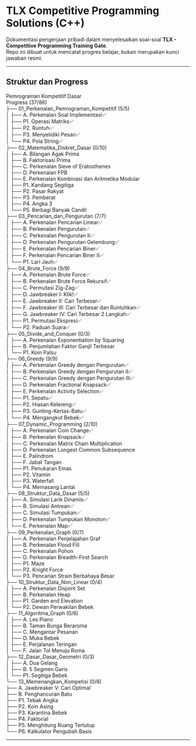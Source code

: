# TLX Competitive Programming Solutions (C++)

Dokumentasi pengerjaan pribadi dalam menyelesaikan soal-soal **TLX - Competitive Programming Training Gate**.  
Repo ini dibuat untuk mencatat progres belajar, bukan merupakan kunci jawaban resmi.

---

## Struktur dan Progress
Pemrograman Kompetitif Dasar  
Progress (37/86)  
├── 01_Perkenalan_Pemrograman_Kompetitif (5/5)  
│   ├── A. Perkenalan Soal Implementasi✅  
│   ├── P1. Operasi Matriks✅  
│   ├── P2. Runtuh✅  
│   ├── P3. Menyelidiki Pesan✅  
│   └── P4. Pola String✅  
├── 02_Matematika_Diskret_Dasar (0/10)  
│   ├── A. Bilangan Agak Prima  
│   ├── B. Faktorisasi Prima  
│   ├── C. Perkenalan Sieve of Eratosthenes  
│   ├── D. Perkenalan FPB  
│   ├── E. Perkenalan Kombinasi dan Aritmetika Modular  
│   ├── P1. Kandang Segitiga  
│   ├── P2. Pasar Rakyat  
│   ├── P3. Pemberat  
│   ├── P4. Angka 3  
│   └── P5. Berbagi Banyak Candil  
├── 03_Pencarian_dan_Pengurutan (7/7)  
│   ├── A. Perkenalan Pencarian Linear✅  
│   ├── B. Perkenalan Pengurutan✅  
│   ├── C. Perkenalan Pengurutan II✅  
│   ├── D. Perkenalan Pengurutan Gelembung✅  
│   ├── E. Perkenalan Pencarian Biner✅  
│   ├── F. Perkenalan Pencarian Biner II✅  
│   └── P1. Lari Jauh✅  
├── 04_Brute_Force (9/9)  
│   ├── A. Perkenalan Brute Force✅  
│   ├── B. Perkenalan Brute Force Rekursif✅  
│   ├── C. Permutasi Zig-Zag✅  
│   ├── D. Jawbreaker I: Klik!✅  
│   ├── E. Jawbreaker II: Cari Terbesar✅  
│   ├── F. Jawbreaker III: Cari Terbesar dan Runtuhkan✅  
│   ├── G. Jawbreaker IV: Cari Terbesar 2 Langkah✅  
│   ├── P1. Permutasi Ekspresi✅  
│   └── P2. Paduan Suara✅  
├── 05_Divide_and_Conquer (0/3)  
│   ├── A. Perkenalan Exponentiation by Squaring  
│   ├── B. Penjumlahan Faktor Ganjil Terbesar  
│   └── P1. Koin Palsu  
├── 06_Greedy (9/9)  
│   ├── A. Perkenalan Greedy dengan Pengurutan✅  
│   ├── B. Perkenalan Greedy dengan Pengurutan II✅  
│   ├── C. Perkenalan Greedy dengan Pengurutan III✅  
│   ├── D. Perkenalan Fractional Knapsack✅  
│   ├── E. Perkenalan Activity Selection✅  
│   ├── P1. Sepatu✅  
│   ├── P2. Hiasan Kelereng✅  
│   ├── P3. Gunting-Kertas-Batu✅  
│   └── P4. Mengangkut Bebek✅  
├── 07_Dynamic_Programming (2/10)  
│   ├── A. Perkenalan Coin Change✅  
│   ├── B. Perkenalan Knapsack✅  
│   ├── C. Perkenalan Matrix Chain Multiplication  
│   ├── D. Perkenalan Longest Common Subsequence  
│   ├── E. Palindrom  
│   ├── F. Jabat Tangan  
│   ├── P1. Penukaran Emas  
│   ├── P2. Vitamin  
│   ├── P3. Waterfall  
│   └── P4. Memasang Lantai  
├── 08_Struktur_Data_Dasar (5/5)  
│   ├── A. Simulasi Larik Dinamis✅  
│   ├── B. Simulasi Antrean✅  
│   ├── C. Simulasi Tumpukan✅  
│   ├── D. Perkenalan Tumpukan Monoton✅  
│   └── E. Perkenalan Map✅  
├── 09_Perkenalan_Graph (0/7)  
│   ├── A. Perkenalan Penjelajahan Graf  
│   ├── B. Perkenalan Flood Fill  
│   ├── C. Perkenalan Pohon  
│   ├── D. Perkenalan Breadth-First Search  
│   ├── P1. Maze  
│   ├── P2. Knight Force  
│   └── P3. Pencarian Strain Berbahaya Besar  
├── 10_Struktur_Data_Non_Linear (0/4)  
│   ├── A. Perkenalan Disjoint Set  
│   ├── B. Perkenalan Heap  
│   ├── P1. Garden and Elevation  
│   └── P2. Dewan Perwakilan Bebek  
├── 11_Algoritma_Graph (0/6)  
│   ├── A. Les Piano  
│   ├── B. Taman Bunga Beraroma  
│   ├── C. Mengantar Pesanan  
│   ├── D. Muka Bebek  
│   ├── E. Perjalanan Teringan  
│   └── F. Jalan Tol Menuju Roma  
├── 12_Dasar_Dasar_Geometri (0/3)  
│   ├── A. Dua Gelang  
│   ├── B. 5 Segmen Garis  
│   └── P1. Segitiga Bebek  
└── 13_Memenangkan_Kompetisi (0/8)  
    ├── A. Jawbreaker V: Cari Optimal  
    ├── B. Penghancuran Batu  
    ├── P1. Tebak Angka  
    ├── P2. Koin Asing  
    ├── P3. Karantina Bebek  
    ├── P4. Faktorial  
    ├── P5. Menghitung Ruang Tertutup  
    └── P6. Kalkulator Pengubah Basis  

---
